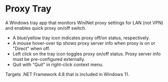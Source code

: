 # Proxy Tray

A Windows tray app that monitors WinINet proxy settings for LAN (not VPN) and enables quick proxy on/off switch.

- A blue/yellow tray icon indicates proxy off/on status, respectively.
- A mouse hover-over tip shows proxy server info when proxy is on or "Direct" when off.
- Left click on the tray icon toggles proxy on/off status. Proxy server info must be pre-configured externally.
- Quit with "Quit" in right-click context menu.

Targets .NET Framework 4.8 that is included in Windows 11.